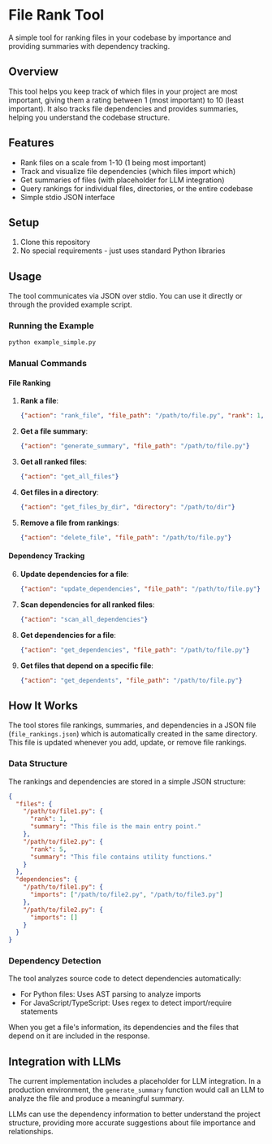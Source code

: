 # File Rank Tool

A simple tool for ranking files in your codebase by importance and providing summaries with dependency tracking.

## Overview

This tool helps you keep track of which files in your project are most important, giving them a rating between 1 (most important) to 10 (least important). It also tracks file dependencies and provides summaries, helping you understand the codebase structure.

## Features

- Rank files on a scale from 1-10 (1 being most important)
- Track and visualize file dependencies (which files import which)
- Get summaries of files (with placeholder for LLM integration)
- Query rankings for individual files, directories, or the entire codebase
- Simple stdio JSON interface

## Setup

1. Clone this repository
2. No special requirements - just uses standard Python libraries

## Usage

The tool communicates via JSON over stdio. You can use it directly or through the provided example script.

### Running the Example

```bash
python example_simple.py
```

### Manual Commands

#### File Ranking

1. **Rank a file**:
   ```json
   {"action": "rank_file", "file_path": "/path/to/file.py", "rank": 1, "summary": "Main entry point"}
   ```

2. **Get a file summary**:
   ```json
   {"action": "generate_summary", "file_path": "/path/to/file.py"}
   ```

3. **Get all ranked files**:
   ```json
   {"action": "get_all_files"}
   ```

4. **Get files in a directory**:
   ```json
   {"action": "get_files_by_dir", "directory": "/path/to/dir"}
   ```

5. **Remove a file from rankings**:
   ```json
   {"action": "delete_file", "file_path": "/path/to/file.py"}
   ```

#### Dependency Tracking

6. **Update dependencies for a file**:
   ```json
   {"action": "update_dependencies", "file_path": "/path/to/file.py"}
   ```

7. **Scan dependencies for all ranked files**:
   ```json
   {"action": "scan_all_dependencies"}
   ```

8. **Get dependencies for a file**:
   ```json
   {"action": "get_dependencies", "file_path": "/path/to/file.py"}
   ```

9. **Get files that depend on a specific file**:
   ```json
   {"action": "get_dependents", "file_path": "/path/to/file.py"}
   ```

## How It Works

The tool stores file rankings, summaries, and dependencies in a JSON file (`file_rankings.json`) which is automatically created in the same directory. This file is updated whenever you add, update, or remove file rankings.

### Data Structure

The rankings and dependencies are stored in a simple JSON structure:

```json
{
  "files": {
    "/path/to/file1.py": {
      "rank": 1,
      "summary": "This file is the main entry point."
    },
    "/path/to/file2.py": {
      "rank": 5,
      "summary": "This file contains utility functions."
    }
  },
  "dependencies": {
    "/path/to/file1.py": {
      "imports": ["/path/to/file2.py", "/path/to/file3.py"]
    },
    "/path/to/file2.py": {
      "imports": []
    }
  }
}
```

### Dependency Detection

The tool analyzes source code to detect dependencies automatically:

- For Python files: Uses AST parsing to analyze imports
- For JavaScript/TypeScript: Uses regex to detect import/require statements

When you get a file's information, its dependencies and the files that depend on it are included in the response.

## Integration with LLMs

The current implementation includes a placeholder for LLM integration. In a production environment, the `generate_summary` function would call an LLM to analyze the file and produce a meaningful summary.

LLMs can use the dependency information to better understand the project structure, providing more accurate suggestions about file importance and relationships.
